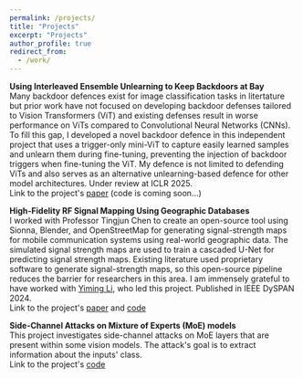 ```yaml
---
permalink: /projects/
title: "Projects"
excerpt: "Projects"
author_profile: true
redirect_from: 
  - /work/
---
```


**Using Interleaved Ensemble Unlearning to Keep Backdoors at Bay** \
Many backdoor defences exist for image classification tasks in litertature but prior work have not focused on developing backdoor defenses tailored to Vision Transformers (ViT) and existing defenses result in worse performance on ViTs compared to Convolutional Neural Networks (CNNs). To fill this gap, I developed a novel backdoor defence in this independent project that uses a trigger-only mini-ViT to capture easily learned samples and unlearn them during fine-tuning, preventing the injection of backdoor triggers when fine-tuning the ViT. My defence is not limited to defending ViTs and also serves as an alternative unlearning-based defence for other model architectures. Under review at ICLR 2025. \
Link to the project's [paper](https://arxiv.org/abs/2410.01128) (code is coming soon...)

**High-Fidelity RF Signal Mapping Using Geographic Databases** \
I worked with Professor Tingjun Chen to create an open-source tool using Sionna, Blender, and OpenStreetMap for generating signal-strength maps for mobile communication systems using real-world geographic data. The simulated signal strength maps are used to train a cascaded U-Net for predicting signal strength maps. Existing literature used proprietary software to generate signal-strength maps, so this open-source pipeline reduces the barrier for researchers in this area. I am immensely grateful to have worked with [Yiming Li](https://www.linkedin.com/in/yiming-li-824839231), who led this project. Published in IEEE DySPAN 2024. \
Link to the project's [paper](https://ieeexplore.ieee.org/document/10632773) and [code](https://github.com/functions-lab/geo2sigmap)

**Side-Channel Attacks on Mixture of Experts (MoE) models** \
This project investigates side-channel attacks on MoE layers that are present within some vision models. The attack's goal is to extract information about the inputs' class. \
Link to the project's [code](https://github.com/lizeyu090312/cs585_project_vmoe)